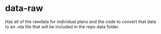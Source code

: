 # data-raw

Has all of the rawdata for individual plans and the code to convert that data to an .rda file that will be included in the repo data folder.

